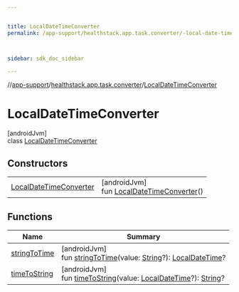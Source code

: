 ```yaml
---


title: LocalDateTimeConverter
permalink: /app-support/healthstack.app.task.converter/-local-date-time-converter/index.html



sidebar: sdk_doc_sidebar

---
```



//[app-support](/app-support.html)/[healthstack.app.task.converter](../index.html)/[LocalDateTimeConverter](index.html)



# LocalDateTimeConverter



[androidJvm]\
class [LocalDateTimeConverter](index.html)



## Constructors


| | |
|---|---|
| [LocalDateTimeConverter](-local-date-time-converter.html) | [androidJvm]<br>fun [LocalDateTimeConverter](-local-date-time-converter.html)() |


## Functions


| Name | Summary |
|---|---|
| [stringToTime](string-to-time.html) | [androidJvm]<br>fun [stringToTime](string-to-time.html)(value: [String](https://kotlinlang.org/api/latest/jvm/stdlib/kotlin/-string/index.html)?): [LocalDateTime](https://developer.android.com/reference/kotlin/java/time/LocalDateTime.html)? |
| [timeToString](time-to-string.html) | [androidJvm]<br>fun [timeToString](time-to-string.html)(value: [LocalDateTime](https://developer.android.com/reference/kotlin/java/time/LocalDateTime.html)?): [String](https://kotlinlang.org/api/latest/jvm/stdlib/kotlin/-string/index.html)? |



